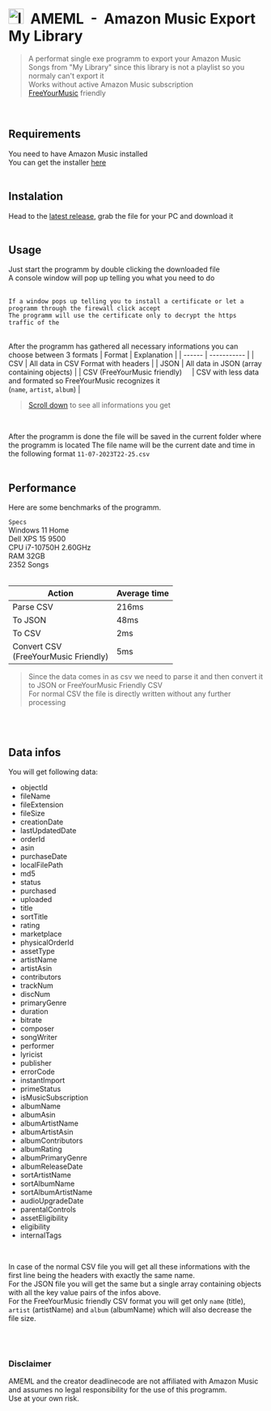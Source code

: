 # <img  src="https://i.ibb.co/cDxhM27/Gruppe-2.png"  alt="logo"  height="30"  />&nbsp;&nbsp;AMEML&nbsp;&nbsp;-&nbsp;&nbsp;Amazon Music Export My Library

> A performat single exe programm to export your Amazon Music Songs from "My Library" since this library is not a playlist so you normaly can't export it<br />
> Works without active Amazon Music subscription<br />
> [FreeYourMusic](https://freeyourmusic.com) friendly
<br />

## Requirements
You need to have Amazon Music installed
<br />
You can get the installer [here](www.amazon.de/Amazon-Music-für-PC-Download/dp/B00CTTEKJW)
<br />
<br />

## Instalation

Head to the [latest release](https://github.com/deadlinecode/AMEML/releases/latest), grab the file for your PC and download it
<br />
<br />

## Usage

Just start the programm by double clicking the downloaded file
<br />
A console window will pop up telling you what you need to do
<br />
<br />

`If a window pops up telling you to install a certificate or let a programm through the firewall click accept`<br />
`The programm will use the certificate only to decrypt the https traffic of the `
<br />
<br />

After the programm has gathered all necessary informations you can choose between 3 formats
| Format | Explanation |
| ------ | ----------- |
| CSV    | All data in CSV Format with headers |
| JSON   | All data in JSON (array containing objects) |
| CSV (FreeYourMusic friendly)&nbsp;&nbsp;&nbsp;&nbsp; | CSV with less data and formated so FreeYourMusic recognizes it&nbsp;&nbsp;&nbsp;&nbsp;<br />(`name`, `artist`, `album`) |
> [Scroll down](#data-infos) to see all informations you get
<br />

After the programm is done the file will be saved in the current folder where the programm is located
The file name will be the current date and time in the following format `11-07-2023T22-25.csv`
<br />
<br />

## Performance
Here are some benchmarks of the programm.
<br />

`Specs`<br />
Windows 11 Home<br />
Dell XPS 15 9500<br />
CPU i7-10750H 2.60GHz<br />
RAM 32GB<br />
2352 Songs<br />
<br />

| Action                                    | Average time |
| ----------------------------------------- | ------------ |
| Parse CSV                                 | 216ms        |
| To JSON                                   | 48ms         |
| To CSV                                    | 2ms          |
| Convert CSV<br />(FreeYourMusic Friendly) | 5ms          |
> Since the data comes in as csv we need to parse it and then convert it to JSON or FreeYourMusic Friendly CSV<br />
> For normal CSV the file is directly written without any further processing
<br />
<br />

## Data infos
You will get following data:
- objectId
- fileName
- fileExtension
- fileSize
- creationDate
- lastUpdatedDate
- orderId
- asin
- purchaseDate
- localFilePath
- md5
- status
- purchased
- uploaded
- title
- sortTitle
- rating
- marketplace
- physicalOrderId
- assetType
- artistName
- artistAsin
- contributors
- trackNum
- discNum
- primaryGenre
- duration
- bitrate
- composer
- songWriter
- performer
- lyricist
- publisher
- errorCode
- instantImport
- primeStatus
- isMusicSubscription
- albumName
- albumAsin
- albumArtistName
- albumArtistAsin
- albumContributors
- albumRating
- albumPrimaryGenre
- albumReleaseDate
- sortArtistName
- sortAlbumName
- sortAlbumArtistName
- audioUpgradeDate
- parentalControls
- assetEligibility
- eligibility
- internalTags
<br />

In case of the normal CSV file you will get all these informations with the first line being the headers with exactly the same name.<br />
For the JSON file you will get the same but a single array containing objects with all the key value pairs of the infos above.<br />
For the FreeYourMusic friendly CSV format you will get only `name` (title), `artist` (artistName) and `album` (albumName) which will also decrease the file size.

<br />
<br />

### Disclaimer
AMEML and the creator deadlinecode are not affiliated with Amazon Music and assumes no legal responsibility for the use of this programm.
<br />
Use at your own risk.
